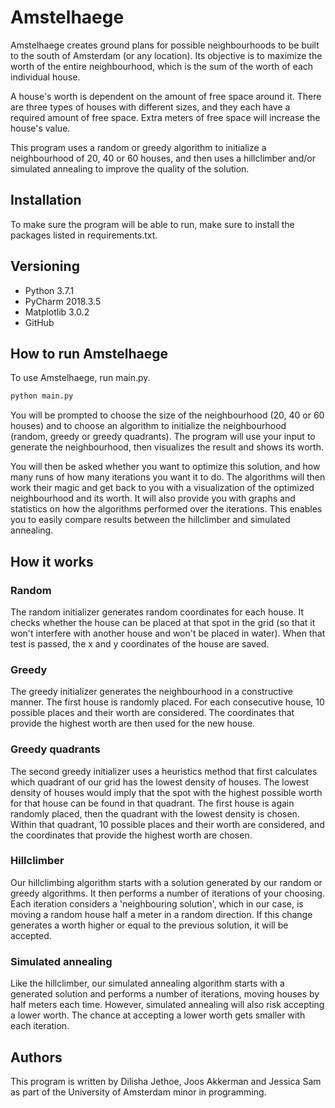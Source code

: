 # Amstelhaege
Amstelhaege creates ground plans for possible neighbourhoods to be built to the south of Amsterdam (or any location). Its objective is to maximize the worth of the entire neighbourhood, which is the sum of the worth of each individual house.

A house's worth is dependent on the amount of free space around it. There are three types of houses with different sizes, and they each have a required amount of free space. Extra meters of free space will increase the house's value.

This program uses a random or greedy algorithm to initialize a neighbourhood of 20, 40 or 60 houses, and then uses a hillclimber and/or simulated annealing to improve the quality of the solution.


## Installation
To make sure the program will be able to run, make sure to install the packages listed in requirements.txt.

## Versioning

* Python 3.7.1
* PyCharm 2018.3.5
* Matplotlib 3.0.2
* GitHub

## How to run Amstelhaege
To use Amstelhaege, run main.py.
```python
python main.py
```
You will be prompted to choose the size of the neighbourhood (20, 40 or 60 houses) and to
choose an algorithm to initialize the neighbourhood (random, greedy or greedy quadrants).
The program will use your input to generate the neighbourhood, then visualizes the result and shows its worth.

You will then be asked whether you want to optimize this solution, and how many runs of how many iterations you want it to do. The algorithms will then work their magic and get back to you with a visualization of the optimized neighbourhood and its worth. It will also provide you with graphs and statistics on how the algorithms performed over the iterations. This enables you to easily compare results between the hillclimber and simulated annealing.

## How it works

### Random
The random initializer generates random coordinates for each house. It checks whether the house can be placed at that spot in the grid (so that it won't interfere with another house and won't be placed in water). When that test is passed, the x and y coordinates of the house are saved.

### Greedy
The greedy initializer generates the neighbourhood in a constructive manner. The first house is randomly placed. For each consecutive house, 10 possible places and their worth are considered. The coordinates that provide the highest worth are then used for the new house.

### Greedy quadrants
The second greedy initializer uses a heuristics method that first calculates which quadrant of our grid has the lowest density of houses. The lowest density of houses would imply that the spot with the highest possible worth for that house can be found in that quadrant. The first house is again randomly placed, then the quadrant with the lowest density is chosen. Within that quadrant, 10 possible places and their worth are considered, and the coordinates that provide the highest worth are chosen.

### Hillclimber
Our hillclimbing algorithm starts with a solution generated by our random or greedy algorithms. It then performs a number of iterations of your choosing. Each iteration considers a 'neighbouring solution', which in our case, is moving a random house half a meter in a random direction. If this change generates a worth higher or equal to the previous solution, it will be accepted.

### Simulated annealing
Like the hillclimber, our simulated annealing algorithm starts with a generated solution and performs a number of iterations, moving houses by half meters each time. However, simulated annealing will also risk accepting a lower worth. The chance at accepting a lower worth gets smaller with each iteration.

## Authors
This program is written by Dilisha Jethoe, Joos Akkerman and Jessica Sam as part of the University of Amsterdam minor in programming.
